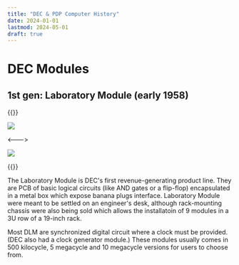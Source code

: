 ```yaml
---
title: "DEC & PDP Computer History"
date: 2024-01-01
lastmod: 2024-05-01
draft: true
---
```


DEC Modules
==============

## 1st gen: Laboratory Module (early 1958)

{{<columns>}}

![](./labmod_handbook.png)

<--->

![](./dec_labmod_3xxx_chassis_x2.jpg)

{{</columns>}}

The Laboratory Module is DEC's first revenue-generating product line.
They are PCB of basic logical circuits (like AND gates or a flip-flop) encapsulated in a metal box
which expose banana plugs interface.
Laboratory Module were meant to be settled on an engineer's desk,
although rack-mounting chassis were also being sold which allows 
the installatoin of 9 modules in a 3U row of a 19-inch rack.

Most DLM are synchronized digital circuit where a clock must be provided.
(DEC also had a clock generator module.) These modules usually 
comes in 500 kilocycle, 5 megacycle and 10 megacycle versions for users to choose from.

